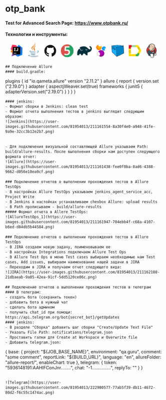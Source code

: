 # otp_bank
#### Test for Advanced Search Page: https://www.otpbank.ru/ 
#### Технологии и инструменты:
<p align="center">
<a href="https://www.jetbrains.com/idea/"><img src="/icons/Intelij_IDEA.png" width="50" height="50"  alt="IDEA"/></a>
<a href="https://www.java.com/"><img src="/icons/Java.png" width="50" height="50"  alt="Java"/></a>
<a href="https://github.com/"><img src="/icons/GitHub-Mark.png" width="50" height="50"  alt="Github"/></a>
<a href="https://junit.org/junit5/"><img src="/icons/JUnit5.png" width="50" height="50"  alt="JUnit 5"/></a>
<a href="https://gradle.org/"><img src="/icons/Gradle.png" width="50" height="50"  alt="Gradle"/></a>
<a href="https://selenide.org/"><img src="/icons/Selenide.png" width="50" height="50"  alt="Selenide"/></a>
<a href="https://aerokube.com/selenoid/"><img src="/icons/Selenoid.png" width="50" height="50"  alt="Selenoid"/></a>
<a href="https://github.com/allure-framework/allure2"><img src="/icons/Allure_Report.png" width="50" height="50"  alt="Allure"/></a>
<a href="https://www.jenkins.io/"><img src="/icons/Jenkins.png" width="50" height="50"  alt="Jenkins"/></a>
</p>


```
## Подключение Allure
#### build.gradle:
```
plugins {
    id "io.qameta.allure" version "2.11.2"
}
allure {
    report {
        version.set ("2.19.0")
    }
    adapter {
        aspectjWeaver.set(true)
        frameworks {
            junit5 {
                adapterVersion.set("2.19.0")
            }
        }
    }
}
```
#### jenkins:
- Формат сборки в Jenkins: clean test
- Формат отчета выполнения тестов в jenkins выглядит следующим образом:
![Jenkins](https://user-images.githubusercontent.com/81954013/211161554-8a30f4e0-a948-41fe-9a9e-32cc3b12e2b7.png)


- Для подключения визуальной составляющей Allure указываем Path: build/allure-results. После выполнения сборки нам доступен следующего формата отчет:
![Allure](https://user-images.githubusercontent.com/81954013/211161438-fee0f0ba-8ad6-4388-9662-d056e10ea9cf.png)

### Подключение отчетов о выполнении прохождения тестов в Allure TestOps
- В настройках Allure TestOps указываем jenkins_agent_service_acc, Project Write
- В Jenkins в настойках устанавливаем chexbox Allure: upload results
- В Path прописываем - build/allure-results
##### Формат отчета в Allere TestOps:
![AllureTestOps_1](https://user-images.githubusercontent.com/81954013/211161947-704ebb4f-c68a-4107-b6ed-d84db5b44584.png)

### Подключение отчетов о выполнении прохождения тестов в Allure TestOps
- В JIRA создаем новую задачу, поименовываем ее
- В настройках Integrations подключаем Allure Test Ops
- В Allure Test Ops в меню Test cases выбираем необходимые нам Test cases, Add issues, выбираем наименование нашей задачи в JIRA
- Переходим в JIRA и получаем отчет следующего вида:
![JIRA](https://user-images.githubusercontent.com/81954013/211162188-21dbaeab-9a05-42ea-91cf-5dd5120ce06c.png)

## Подключение отчетов о выполнении прохождения тестов в телеграм
#### В телеграм:
- создать бота (сохранить токен)
- добавить бота в нужный чат
- сделать бота админом
- получить chat_id при помощи: https://api.telegram.org/bot{secret_bot}/getUpdates
#### jenkins:
- В разделе "Сборка" добавить шаг сборки "Create/Update Text File"
- Указать File Path: notifications/telegram.json
- Проставить галки для Create at Workspace и Overwrite file
- Добавить telegram.json:
```
{
  base: {
    project: "${JOB_BASE_NAME}",
    environment: "qa.guru",
    comment: "some comment",
    reportLink: "${BUILD_URL}",
    language: "en",
    allureFolder: "allure-report/",
    enableChart: true
  },
  telegram: {
    token: "5936148191:AAHIFConJnr........",
    chat: "-1...............",
    replyTo: ""
  }
}
```

![Telegram](https://user-images.githubusercontent.com/81954013/222980577-77ab5f39-db11-4672-80d2-f6c55c1474ac.png)


